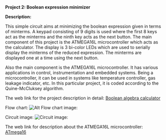 __Project 2: Boolean expression minimizer__

__Description:__

This simple circuit aims at minimizing the boolean expression given in terms of minterms. 
A keypad consisting of 9 digits is used where the first 8 keys act as the minterms and the ninth key acts as the next button. 
The main component of this project is the ATMEGA16L microcontroller which acts as the calculator. 
The display is 3 bi-color LEDs which are used to serially display the minterms of the reduced expression. 
The minterms are displayed one at a time using the next button. 

Also the main component is the ATMEGA16L microcontroller. It has various applications in control, instrumentation and embedded systems. 
Being a microcontroller, it can be used in systems like temperature controller, gas leakage indicator, etc. 
In this particular project, it is coded according to the Quine-McCluksey algorithm.

The web link for the project description in detail: [Boolean algebra calculator](https://www.electronicshub.org/boolean-algebra-calculator/)

Flow chart:
![Alt Flow chart image:](https://www.electronicshub.org/wp-content/uploads/2013/05/Boolean-Algebra-Calculator.jpg)

Circuit image:
![Circuit image:](https://www.electronicshub.org/wp-content/uploads/2013/05/Circuit-Diagram-of-Boolean-Algebra-Calculator.jpg)

The web link for description about the ATMEGA16L microcontroller: [ATmega16](http://ww1.microchip.com/downloads/en/devicedoc/doc2466.pdf)
